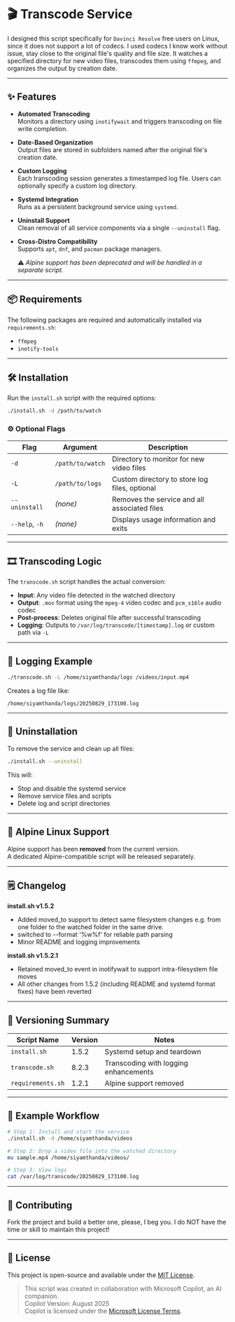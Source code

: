 
# 🎬 Transcode Service

 I designed this script specifically for `Davinci Resolve` free users on Linux, since it does not support a lot of codecs. I used codecs I know work without issue, stay close to the original file's quality and file size. 
 It watches a specified directory for new video files, transcodes them using `ffmpeg`, and organizes the output by creation date.

---

## ✨ Features

- **Automated Transcoding**  
  Monitors a directory using `inotifywait` and triggers transcoding on file write completion.

- **Date-Based Organization**  
  Output files are stored in subfolders named after the original file's creation date.

- **Custom Logging**  
  Each transcoding session generates a timestamped log file. Users can optionally specify a custom log directory.

- **Systemd Integration**  
  Runs as a persistent background service using `systemd`.

- **Uninstall Support**  
  Clean removal of all service components via a single `--uninstall` flag.

- **Cross-Distro Compatibility**  
  Supports `apt`, `dnf`, and `pacman` package managers.

  ⚠️ *Alpine support has been deprecated and will be handled in a separate script.*

---

## 📦 Requirements

The following packages are required and automatically installed via `requirements.sh`:

- `ffmpeg`
- `inotify-tools`

---

## 🛠 Installation

Run the `install.sh` script with the required options:

```bash
./install.sh -d /path/to/watch
```

### ⚙️ Optional Flags

| Flag            | Argument         | Description                                                  |
|-----------------|------------------|--------------------------------------------------------------|
| `-d`            | `/path/to/watch` | Directory to monitor for new video files                    |
| `-L`            | `/path/to/logs`  | Custom directory to store log files, optional                         |
| `--uninstall`   | *(none)*         | Removes the service and all associated files                |
| `--help`, `-h`  | *(none)*         | Displays usage information and exits                        |

---

## 🎞 Transcoding Logic

The `transcode.sh` script handles the actual conversion:

- **Input**: Any video file detected in the watched directory  
- **Output**: `.mov` format using the `mpeg-4` video codec and `pcm_s16le` audio codec 
- **Post-process**: Deletes original file after successful transcoding  
- **Logging**: Outputs to `/var/log/transcode/[timestamp].log` or custom path via `-L`

---

## 📁 Logging Example

```bash
./transcode.sh -L /home/siyamthanda/logs /videos/input.mp4
```

Creates a log file like:

```
/home/siyamthanda/logs/20250829_173100.log
```

---

## 🔧 Uninstallation

To remove the service and clean up all files:

```bash
./install.sh --uninstall
```

This will:
- Stop and disable the systemd service
- Remove service files and scripts
- Delete log and script directories

---

## 🧊 Alpine Linux Support

Alpine support has been **removed** from the current version.  
A dedicated Alpine-compatible script will be released separately.

---

## 🗒️ Changelog

 **install.sh v1.5.2**
- Added moved_to support to detect same filesystem changes e.g. from one folder to the watched folder in the same drive.
- switched to --format '%w%f' for reliable path parsing
- Minor README and logging improvements

 **install.sh v1.5.2.1**
 - Retained moved_to event in inotifywait to support intra-filesystem file moves
 - All other changes from 1.5.2 (including README and systemd format fixes) have been reverted

---
## 📄 Versioning Summary

| Script Name       | Version | Notes                                 |
|------------------|---------|----------------------------------------|
| `install.sh`     | 1.5.2   | Systemd setup and teardown             |
| `transcode.sh`   | 8.2.3   | Transcoding with logging enhancements  |
| `requirements.sh`| 1.2.1   | Alpine support removed                 |

---

## 🧪 Example Workflow

```bash
# Step 1: Install and start the service
./install.sh -d /home/siyamthanda/videos

# Step 2: Drop a video file into the watched directory
mv sample.mp4 /home/siyamthanda/videos/

# Step 3: View logs
cat /var/log/transcode/20250829_173100.log
```

---

## 🤝 Contributing

Fork the project and build a better one, please, I beg you. I do NOT have the time or skill to maintain this project!

---

## 📜 License

This project is open-source and available under the [MIT License](LICENSE).

> This script was created in collaboration with Microsoft Copilot, an AI companion.  
> Copilot Version: August 2025  
> Copilot is licensed under the [Microsoft License Terms](https://aka.ms/copilotlicense).
